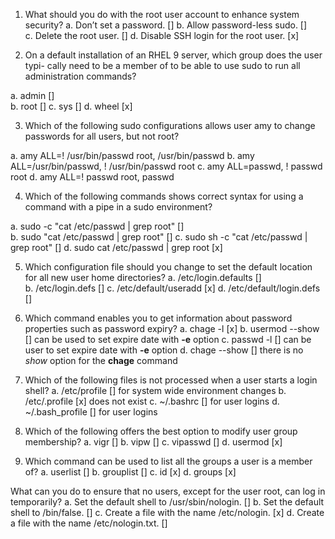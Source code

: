 1. What should you do with the root user account to enhance system
security?
a. Don’t set a password.                 []
b. Allow password-less sudo.             []  
c. Delete the root user.                 []
d. Disable SSH login for the root user.  [x]

2. On a default installation of an RHEL 9 server, which group does the user typi-
cally need to be a member of to be able to use sudo to run all administration
commands?

a. admin []  
b. root  []
c. sys   []
d. wheel [x]

3. Which of the following sudo configurations allows user amy to change
passwords for all users, but not root?

a. amy ALL=! /usr/bin/passwd root, /usr/bin/passwd
b. amy ALL=/usr/bin/passwd, ! /usr/bin/passwd root
c. amy ALL=passwd, ! passwd root
d. amy ALL=! passwd root, passwd

4. Which of the following commands shows correct syntax for using a command
with a pipe in a sudo environment?

a. sudo -c "cat /etc/passwd | grep root"     []   
b. sudo "cat /etc/passwd | grep root"        []
c. sudo sh -c "cat /etc/passwd | grep root"  []
d. sudo cat /etc/passwd | grep root          [x]


5. Which configuration file should you change to set the default location for all
new user home directories?
a. /etc/login.defaults     []     
b. /etc/login.defs         []
c. /etc/default/useradd    [x] 
d. /etc/default/login.defs []


6. Which command enables you to get information about password properties
such as password expiry?
a. chage -l        [x] 
b. usermod --show  [] can be used to set expire date with **-e** option
c. passwd -l       [] can be user to set expire date with **-e** option 
d. chage --show    [] there is no *show* option for the **chage** command 

7. Which of the following files is not processed when a user starts a login shell?
a. /etc/profile    []  for system wide environment changes 
b. /etc/.profile   [x] does not exist
c. ~/.bashrc       [] for user logins 
d. ~/.bash_profile [] for user logins 

8. Which of the following offers the best option to modify user group
membership?
a. vigr      [] 
b. vipw      []
c. vipasswd  []
d. usermod   [x]

9. Which command can be used to list all the groups a user is a member of?
a. userlist  []
b. grouplist []
c. id        [x]
d. groups    [x]

What can you do to ensure that no users, except for the user root, can log in
temporarily?
a. Set the default shell to /usr/sbin/nologin.   []
b. Set the default shell to /bin/false.          []
c. Create a file with the name /etc/nologin.     [x]
d. Create a file with the name /etc/nologin.txt. []

